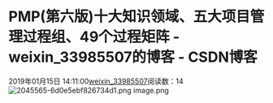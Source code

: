 # PMP(第六版)十大知识领域、五大项目管理过程组、49个过程矩阵 - weixin_33985507的博客 - CSDN博客
2019年01月15日 14:11:00[weixin_33985507](https://me.csdn.net/weixin_33985507)阅读数：14
![2045565-6d0e5ebf826734d1.png](https://upload-images.jianshu.io/upload_images/2045565-6d0e5ebf826734d1.png)
image.png
